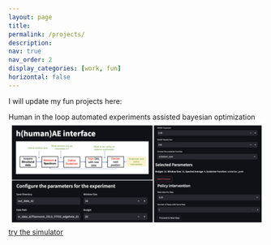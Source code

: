 ```yaml
---
layout: page
title: 
permalink: /projects/
description: 
nav: true
nav_order: 2
display_categories: [work, fun]
horizontal: false
---
```

I will update my fun projects here:

Human in the loop automated experiments assisted bayesian optimization
![Human in the loop automated experiments](./hAE_2.png)
[try the simulator](https://tiny.utk.edu/hAE)